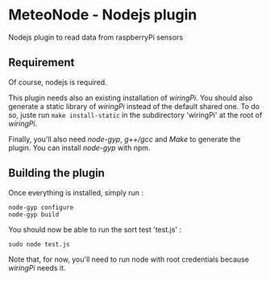 # MeteoNode - Nodejs plugin
Nodejs plugin to read data from raspberryPi sensors

## Requirement
Of course, nodejs is required.

This plugin needs also an existing installation of *wiringPi*. You should also generate a static library of *wiringPi* instead of the default shared one. To do so, juste run `make install-static` in the subdirectory 'wiringPi' at the root of *wiringPi*.

Finally, you'll also need *node-gyp*, *g++/gcc* and *Make* to generate the plugin. You can install *node-gyp* with npm.

## Building the plugin
Once everything is installed, simply run :
````
node-gyp configure
node-gyp build
````
You should now be able to run the sort test 'test.js' :
````
sudo node test.js
````
Note that, for now, you'll need to run node with root credentials because *wiringPi* needs it.
